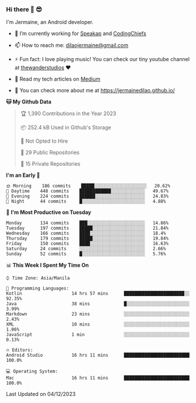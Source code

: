 ### Hi there 👋 😎
I'm Jermaine, an Android developer.

- 🔭 I’m currently working for [Speakap](https://www.speakap.com/) and [CodingChiefs](https://codingchiefs.com/en/)

- 📫 How to reach me: dilaojermaine@gmail.com

- ⚡ Fun fact: I love playing music! You can check our tiny youtube channel at [thewanderstudios](https://www.youtube.com/thewanderstudios) ♥️

- 📖 Read my tech articles on [Medium](https://jermainedilao.medium.com/)

- 👀 You can check more about me at https://jermainedilao.github.io/

<!--
**jermainedilao/jermainedilao** is a ✨ _special_ ✨ repository because its `README.md` (this file) appears on your GitHub profile.

Here are some ideas to get you started:

- 🔭 I’m currently working on ...
- 🌱 I’m currently learning ...
- 👯 I’m looking to collaborate on ...
- 🤔 I’m looking for help with ...
- 💬 Ask me about ...
- 📫 How to reach me: ...
- 😄 Pronouns: ...
- ⚡ Fun fact: ...
-->

<!--START_SECTION:waka-->
**🐱 My Github Data** 

> 🏆 1,390 Contributions in the Year 2023
 > 
> 📦 252.4 kB Used in Github's Storage 
 > 
> 🚫 Not Opted to Hire
 > 
> 📜 29 Public Repositories 
 > 
> 🔑 15 Private Repositories  
 > 
**I'm an Early 🐤** 

```text
🌞 Morning    186 commits    █████░░░░░░░░░░░░░░░░░░░░   20.62% 
🌆 Daytime    448 commits    ████████████░░░░░░░░░░░░░   49.67% 
🌃 Evening    224 commits    ██████░░░░░░░░░░░░░░░░░░░   24.83% 
🌙 Night      44 commits     █░░░░░░░░░░░░░░░░░░░░░░░░   4.88%

```
📅 **I'm Most Productive on Tuesday** 

```text
Monday       134 commits    ███░░░░░░░░░░░░░░░░░░░░░░   14.86% 
Tuesday      197 commits    █████░░░░░░░░░░░░░░░░░░░░   21.84% 
Wednesday    166 commits    ████░░░░░░░░░░░░░░░░░░░░░   18.4% 
Thursday     179 commits    █████░░░░░░░░░░░░░░░░░░░░   19.84% 
Friday       150 commits    ████░░░░░░░░░░░░░░░░░░░░░   16.63% 
Saturday     24 commits     ░░░░░░░░░░░░░░░░░░░░░░░░░   2.66% 
Sunday       52 commits     █░░░░░░░░░░░░░░░░░░░░░░░░   5.76%

```


📊 **This Week I Spent My Time On** 

```text
⌚︎ Time Zone: Asia/Manila

💬 Programming Languages: 
Kotlin                   14 hrs 57 mins      ███████████████████████░░   92.35% 
Java                     38 mins             █░░░░░░░░░░░░░░░░░░░░░░░░   3.99% 
Markdown                 23 mins             ░░░░░░░░░░░░░░░░░░░░░░░░░   2.43% 
XML                      10 mins             ░░░░░░░░░░░░░░░░░░░░░░░░░   1.06% 
JavaScript               1 min               ░░░░░░░░░░░░░░░░░░░░░░░░░   0.13%

🔥 Editors: 
Android Studio           16 hrs 11 mins      █████████████████████████   100.0%

💻 Operating System: 
Mac                      16 hrs 11 mins      █████████████████████████   100.0%

```


 Last Updated on 04/12/2023
<!--END_SECTION:waka-->
